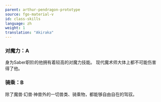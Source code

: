```yaml
---
parent: arthur-pendragon-prototype
source: fgo-material-v
id: class-skills
language: zh
weight: 1
translation: "Akiraka"
---
```


### 对魔力：A

身为Saber职阶的他拥有着较高的对魔力技能。
现代魔术师大体上都不可能伤害得了他。

### 骑乘：B

除了魔兽·幻兽·神兽外的一切兽类、骑乘物，都能够自由自在的驾驭。
